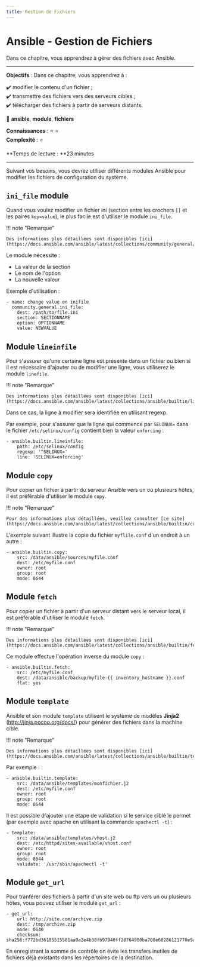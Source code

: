 ```yaml
---
title: Gestion de Fichiers
---
```


# Ansible - Gestion de Fichiers

Dans ce chapitre, vous apprendrez à gérer des fichiers avec Ansible.

****

**Objectifs** : Dans ce chapitre, vous apprendrez à :

:heavy_check_mark: modifier le contenu d'un fichier ;       
:heavy_check_mark: transmettre des fichiers vers des serveurs cibles ;   
:heavy_check_mark: télécharger des fichiers à partir de serveurs distants.

:checkered_flag: **ansible**, **module**, **fichiers**

**Connaissances** : :star: :star:     
**Complexité** : :star:

**Temps de lecture : **23 minutes

****

Suivant vos besoins, vous devrez utiliser différents modules Ansible pour modifier les fichiers de configuration du système.

## `ini_file` module

Quand vous voulez modifier un fichier ini (section entre les crochers `[]` et les paires `key=value`), le plus facile est d'utiliser le module `ini_file`.

!!! note "Remarque"

    Des informations plus détaillées sont disponibles [ici](https://docs.ansible.com/ansible/latest/collections/community/general/ini_file_module.html).

Le module nécessite :

* La valeur de la section
* Le nom de l'option
* La nouvelle valeur

Exemple d'utilisation :

```
- name: change value on inifile
  community.general.ini_file:
    dest: /path/to/file.ini
    section: SECTIONNAME
    option: OPTIONNAME
    value: NEWVALUE
```

## Module `lineinfile`

Pour s'assurer qu'une certaine ligne est présente dans un fichier ou bien si il est nécessaire d'ajouter ou de modifier une ligne, vous utiliserez le module `linefile`.

!!! note "Remarque"

    Des informations plus détaillées sont disponibles [ici](https://docs.ansible.com/ansible/latest/collections/ansible/builtin/lineinfile_module.html).

Dans ce cas, la ligne à modifier sera identifiée en utilisant regexp.

Par exemple, pour s'assurer que la ligne qui commence par `SELINUX=` dans le fichier `/etc/selinux/config` contient bien la valeur `enforcing` :

```
- ansible.builtin.lineinfile:
    path: /etc/selinux/config
    regexp: '^SELINUX='
    line: 'SELINUX=enforcing'
```

## Module `copy`

Pour copier un fichier à partir du serveur Ansible vers un ou plusieurs hôtes, il est préférable d'utiliser le module `copy`.

!!! note "Remarque"

    Pour des informations plus détaillées, veuillez consulter [ce site](https://docs.ansible.com/ansible/latest/collections/ansible/builtin/copy_module.html).

L'exemple suivant illustre la copie du fichier `myflile.conf` d'un endroit à un autre :

```
- ansible.builtin.copy:
    src: /data/ansible/sources/myfile.conf
    dest: /etc/myfile.conf
    owner: root
    group: root
    mode: 0644
```

## Module `fetch`

Pour copier un fichier à partir d'un serveur distant vers le serveur local, il est préférable d'utiliser le module `fetch`.

!!! note "Remarque"

    Des informations plus détaillées sont disponibles [ici](https://docs.ansible.com/ansible/latest/collections/ansible/builtin/fetch_module.html).

Ce module effectue l'opération inverse du module `copy` :

```
- ansible.builtin.fetch:
    src: /etc/myfile.conf
    dest: /data/ansible/backup/myfile-{{ inventory_hostname }}.conf
    flat: yes
```

## Module `template`

Ansible et son module `template` utilisent le système de modèles **Jinja2** (http://jinja.pocoo.org/docs/) pour générer des fichiers dans la machine cible.

!!! note "Remarque"

    Des informations plus détaillées sont disponibles [ici](https://docs.ansible.com/ansible/latest/collections/ansible/builtin/template_module.html).

Par exemple :

```
- ansible.builtin.template:
    src: /data/ansible/templates/monfichier.j2
    dest: /etc/myfile.conf
    owner: root
    group: root
    mode: 0644
```

Il est possible d'ajouter une étape de validation si le service ciblé le permet (par exemple avec apache en utilisant la commande `apachectl -t`) :

```
- template:
    src: /data/ansible/templates/vhost.j2
    dest: /etc/httpd/sites-available/vhost.conf
    owner: root
    group: root
    mode: 0644
    validate: '/usr/sbin/apachectl -t'
```

## Module `get_url`

Pour tranférer des fichiers à partir d'un site web ou ftp vers un ou plusieurs hôtes, vous pouvez utiliser le module `get_url` :

```
- get_url:
    url: http://site.com/archive.zip
    dest: /tmp/archive.zip
    mode: 0640
    checksum: sha256:f772bd36185515581aa9a2e4b38fb97940ff28764900ba708e68286121770e9a
```

En enregistrant la somme de contrôle on évite les transfers inutiles de fichiers déjà existants dans les répertoires de la destination.
